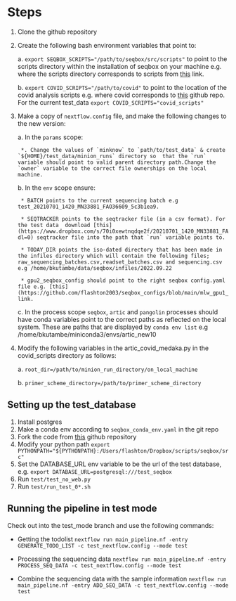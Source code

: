 # Steps

1. Clone the github repository
2. Create the following bash environment variables that point to:

    a. `export SEQBOX_SCRIPTS="/path/to/seqbox/src/scripts"` to point to the scripts directory within the installation of seqbox on your machine e.g.  where the scripts directory corresponds to scripts from [this](https://github.com/flashton2003/seqbox/tree/master/src/scripts) link.
    
    b. `export COVID_SCRIPTS="/path/to/covid"` to point to the location of the covid analysis scripts e.g.  where covid corresponds to [this](https://github.com/flashton2003/covid) github repo. For the current test_data `export COVID_SCRIPTS="covid_scripts"`

3. Make a copy of `nextflow.config` file, and make the following changes to the new version:

    a. In the `params` scope:
    
        *. Change the values of `minknow` to `path/to/test_data` & create `${HOME}/test_data/minion_runs` directory so  that the `run` variable should point to valid parent directory path.Change the  `owner` variable to the correct file ownerships on the local machine.

    b. In the `env` scope ensure:

        * BATCH points to the current sequencing batch e.g test_20210701_1420_MN33881_FAO36609_5c3b1ea9.

        * SEQTRACKER points to the seqtracker file (in a csv format). For the test data  download [this](https://www.dropbox.com/s/70i0xewtnqdqe2f/20210701_1420_MN33881_FAO36609_5c3b1ea9.csv?dl=0) seqtracker file into the path that `run` variable points to. 

        * TODAY_DIR points the iso-dated directory that has been made in the infiles directory which will contain the following files; raw_sequencing_batches.csv,readset_batches.csv and sequencing.csv e.g /home/bkutambe/data/seqbox/infiles/2022.09.22

        * gpu2_seqbox_config should point to the right seqbox config.yaml file e.g. [this](https://github.com/flashton2003/seqbox_configs/blob/main/mlw_gpu1_seqbox_config.yaml) link.

    c. In the process scope `seqbox`, `artic` and `pangolin` processes should have conda variables point to the correct paths as reflected on the local system. These are paths that are displayed by `conda env list` e.g /home/bkutambe/miniconda3/envs/artic_new10


4. Modify the following variables in the artic_covid_medaka.py in the covid_scripts directory as follows:

    a. `root_dir=/path/to/minion_run_directory/on_local_machine`

    b. `primer_scheme_directory=/path/to/primer_scheme_directory`


## Setting up the test_database

1. Install postgres
2. Make a conda env according to `seqbox_conda_env.yaml` in the git repo
3. Fork the code from [this](https://github.com/flashton2003/seqbox) github repository
4. Modify your python path `export PYTHONPATH="${PYTHONPATH}:/Users/flashton/Dropbox/scripts/seqbox/src"`
5. Set the DATABASE_URL env variable to be the url of the test database, e.g. `export DATABASE_URL=postgresql:///test_seqbox`
6. Run `test/test_no_web.py`
7. Run `test/run_test_0*.sh`


## Running the pipeline in test mode

Check out into the test_mode branch and use the following commands:
* Getting the todolist
`nextflow run main_pipeline.nf -entry GENERATE_TODO_LIST -c test_nextflow.config --mode test` 

* Processing the sequencing data
`nextflow run main_pipeline.nf -entry PROCESS_SEQ_DATA -c test_nextflow.config --mode test`

* Combine the sequencing data with the sample information 
`nextflow run main_pipeline.nf -entry ADD_SEQ_DATA -c test_nextflow.config --mode test`

